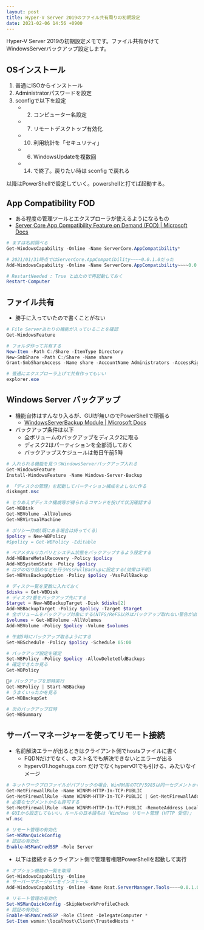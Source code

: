 ```yaml
---
layout: post
title: Hyper-V Server 2019のファイル共有周りの初期設定
date: 2021-02-06 14:56 +0900
---
```

Hyper-V Server 2019の初期設定メモです。ファイル共有かけてWindowsServerバックアップ設定します。

## OSインストール
1. 普通にISOからインストール
1. Administratorパスワードを設定
1. sconfigで以下を設定
    * 2) コンピューター名設定
    * 7) リモートデスクトップ有効化
    * 10) 利用統計を「セキュリティ」
    * 6) WindowsUpdateを複数回
    * 14) で終了。戻りたい時は sconfig で戻れる

以降はPowerShellで設定していく。powershellと打てば起動する。

## App Compatibility FOD
* ある程度の管理ツールとエクスプローラが使えるようになるもの
* [Server Core App Compatibility Feature on Demand (FOD) \| Microsoft Docs](https://docs.microsoft.com/en-us/windows-server/get-started-19/install-fod-19)

``` powershell
# まずは名前調べる
Get-WindowsCapability -Online -Name ServerCore.AppCompatibility*

# 2021/01/31時点ではServerCore.AppCompatibility~~~~0.0.1.0だった
Add-WindowsCapability -Online -Name ServerCore.AppCompatibility~~~~0.0.1.0

# RestartNeeded : True と出たので再起動しておく
Restart-Computer
```

## ファイル共有
* 勝手に入っていたので書くことがない

``` powershell
# File Serverあたりの機能が入っていることを確認
Get-WindowsFeature

# フォルダ作って共有する
New-Item -Path C:/Share -ItemType Directory
New-SmbShare -Path C:/Share -Name share
Grant-SmbShareAccess -Name share -AccountName Administrators -AccessRight Full

# 普通にエクスプローラ上げて共有作ってもいい
explorer.exe
```

## Windows Server バックアップ
* 機能自体はすんなり入るが、GUIが無いのでPowerShellで頑張る
    * [WindowsServerBackup Module \| Microsoft Docs](https://docs.microsoft.com/en-us/powershell/module/windowserverbackup/?view=winserver2012r2-ps)
* バックアップ条件は以下
    * 全ボリュームのバックアップをディスク2に取る
    * ディスク2はパーティションを全部消しておく
    * バックアップスケジュールは毎日午前5時

``` powershell
# 入れられる機能を見つつWindowsServerバックアップ入れる
Get-WindowsFeature
Install-WindowsFeature -Name Windows-Server-Backup

# 「ディスクの管理」を起動してパーティション構成をよしなに作る
diskmgmt.msc

# とりあえずディスク構成等が得られるコマンドを投げて状況確認する
Get-WBDisk
Get-WBVolume -AllVolumes
Get-WBVirtualMachine

# ポリシー作成(既にある場合は持ってくる)
$policy = New-WBPolicy
#$policy = Get-WBPolicy -Editable

# ベアメタルリカバリとシステム状態をバックアップするよう設定する
Add-WBBareMetalRecovery -Policy $policy
Add-WBSystemState -Policy $policy
# ログの切り詰めなどを行うVssFullBackupに設定する(効果は不明)
Set-WBVssBackupOption -Policy $policy -VssFullBackup

# ディスク一覧を変数に入れておく
$disks = Get-WBDisk
# ディスク2番をバックアップ先にする
$target = New-WBBackupTarget -Disk $disks[2]
Add-WBBackupTarget -Policy $policy -Target $target
# 全ボリュームをバックアップ対象にする(NTFS/ReFS以外はバックアップ取れない警告が出るが気にしない)
$volumes = Get-WBVolume -AllVolumes
Add-WBVolume -Policy $policy -Volume $volumes

# 午前5時にバックアップ取るようにする
Set-WBSchedule -Policy $policy -Schedule 05:00

# バックアップ設定を確定
Set-WBPolicy -Policy $policy -AllowDeleteOldBackups
# 確定できたか見る
Get-WBPolicy

# バックアップを即時実行
Get-WBPolicy | Start-WBBackup
# うまくいったかを見る
Get-WBBackupSet

# 次のバックアップ日時
Get-WBSummary
```

## サーバーマネージャーを使ってリモート接続
* 名前解決エラーが出るときはクライアント側でhostsファイルに書く
    * FQDNだけでなく、ホスト名でも解決できないとエラーが出る
    * hyperv01.hogehuga.com だけでなくhyperv01でも引ける、みたいなイメージ

``` powershell
# ネットワークプロファイルがパブリックの場合、WinRM用のTCP/5985は同一セグメントからしか繋がらない
Get-NetFirewallRule -Name WINRM-HTTP-In-TCP-PUBLIC
Get-NetFirewallRule -Name WINRM-HTTP-In-TCP-PUBLIC | Get-NetFirewallAddressFilter
# 必要なセグメントからも許可する
Set-NetFirewallRule -Name WINRM-HTTP-In-TCP-PUBLIC -RemoteAddress LocalSubnet,192.168.0.0/255.255.0.0
# GUIから設定してもいい。ルールの日本語名は「Windows リモート管理 (HTTP 受信)」
wf.msc

# リモート管理の有効化
Set-WSManQuickConfig
# 認証の有効化
Enable-WSManCredSSP -Role Server
```

* 以下は接続するクライアント側で管理者権限PowerShellを起動して実行

``` powershell
# オプション機能の一覧を取得
Get-WindowsCapability -Online
# サーバーマネージャーをインストール
Add-WindowsCapability -Online -Name Rsat.ServerManager.Tools~~~~0.0.1.0

# リモート管理の有効化
Set-WSManQuickConfig -SkipNetworkProfileCheck
# 認証の有効化
Enable-WSManCredSSP -Role Client -DelegateComputer *
Set-Item wsman:\localhost\Client\TrustedHosts *
```
